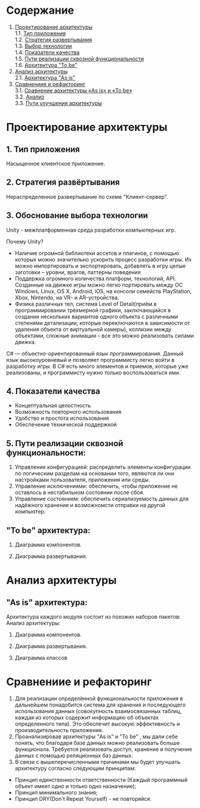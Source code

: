 # Содержание
1. [Проектирование архитектуры](#part1)  
1.1. [Тип приложения](#type_app)  
1.2. [Стратегия развертывания](#strategy)   
1.3. [Выбор технологии](#technology)  
1.4. [Показатели качества](#quality_indicator)  
1.5. [Пути реализации сквозной функциональности](#way_implimintation)   
1.6. [Архитектура "To be"](#to_be)  
2. [Анализ архитектуры](#part2)      
2.1. [Архитектура "As is"](#as_is)
3. [Сравнениие и рефакторинг](#part3)   
3.1. [Сравнение архитектуры «As is» и «To be»](#compare)  
3.2. [Анализ](#analysis)   
3.3. [Пути улучшения архитектуры](#way_upgrade)  


<a name="part1"/>

# Проектирование архитектуры

<a name="type_app"/>

## 1.	Тип приложения
Насыщенное клиентское приложение.

<a name="strategy"/>

## 2.	Стратегия развёртывания 
Нераспределенное развертывание по схеме "Клиент-сервер".

<a name="technology"/>

## 3. Обоснование выбора технологии
Unity - межплатформенная среда разработки компьютерных игр.

Почему Unity?
- Наличие огромной библиотеки ассетов и плагинов, с помощью которых можно значительно ускорить процесс разработки игры. Их можно импортировать и экспортировать, добавлять в игру целые заготовки – уровни, врагов, паттерны поведения
- Поддержка огромного количества платформ, технологий, API. Созданные на движке игры можно легко портировать между ОС Windows, Linux, OS X, Android, iOS, на консоли семейств PlayStation, Xbox, Nintendo, на VR- и AR-устройства.
- Физика различных тел, система Level of Detail(приём в программировании трёхмерной графики, заключающийся в создании нескольких вариантов одного объекта с различными степенями детализации, которые переключаются в зависимости от удаления объекта от виртуальной камеры), коллизии между объектами, сложные анимации – все это можно реализовать силами движка.

C# — объектно-ориентированный язык программирования. Данный язык высокоуровневый и позволяет программисту легко войти в разработку игры. В C# есть много элементов и приемов, которые уже реализованы, и программисту нужно только воспользоваться ими.
  
<a name="quality_indicator"/>

## 4. Показатели качества
- Концептуальная целостность
- Возможность повторного использования
- Удобство и простота использования
- Обеспечение технической поддержкой

<a name="way_implimintation"/>
  
## 5.  Пути реализации сквозной функциональности: 
1) Управление конфигурацией: распределить элементы конфигурации по логическим разделам на основании того, являются ли они настройками пользователя, приложения или среды.
2) Управление исключениями: обеспечить, чтобы приложение не оставлось в нестабильном состоянии после сбоя.
3) Управление состоянием: обеспечить сериализуемость данных для надёжного хранения и возможномсти отправки на другой компьютер.
 
  <a name="to_be"/>
  
 ## "To be" архитектура:
 1. Диаграмма компонентов.        
 ![]()
 
 2. Диаграмма развертывания.      
 ![]()

 <a name="part2"/>
 
 # Анализ архитектуры
 
 <a name="as_is"/>
 
 ## "As is" архитектура:
 Архитектура каждого модуля состоит из похожих наборов пакетов:
 Анализ архитектуры:

  1. Диаграмма компонентов.
 ![]()
 
 2. Диаграмма развертывания.
 ![]()
 
 3. Диаграмма классов
 ![]()
 
 <a name="part3"/>
 
 # Сравнениие и рефакторинг
1. Для реализации определённой функциональности приложения в дальнейшем понадобится система для хранения и последующего использования данных (совокупность взаимосвязанных таблиц, каждая из которых содержит информацию об объектах определенного типа). Это обеспечит высокую эффективность и производительность приложения.
2. Проанализировав архитектуры "As is" и "To be" , мы дали себе понять, что благодаря базе данных можно реализовать больше функционала. Требуется реализовать доступ, хранение и получение данных с помощью реляционных баз данных.
3. В связи с вышеперечисленными причинами мы будет улучшать архитектуру согласно следующим принципам:
- Принцип единственности ответственности (Каждый программный объект имеет одно и только одно назначение);
- Принцип минимального знания;
- Принцип DRY(Don't Repeat Yourself) - не повторяйся.
